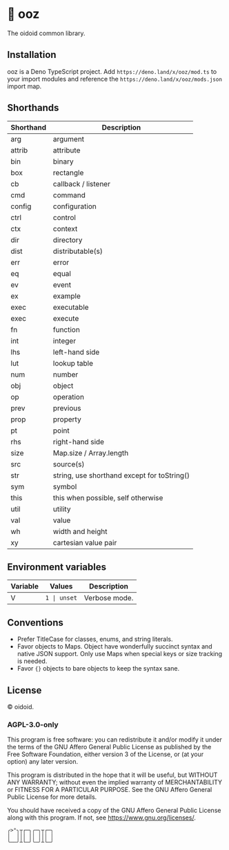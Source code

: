 # 🧪 ooz

The oidoid common library.

## Installation

ooz is a Deno TypeScript project. Add `https://deno.land/x/ooz/mod.ts` to
your import modules and reference the `https://deno.land/x/ooz/mods.json`
import map.

## Shorthands

| Shorthand | Description                                 |
| --------- | ------------------------------------------- |
| arg       | argument                                    |
| attrib    | attribute                                   |
| bin       | binary                                      |
| box       | rectangle                                   |
| cb        | callback / listener                         |
| cmd       | command                                     |
| config    | configuration                               |
| ctrl      | control                                     |
| ctx       | context                                     |
| dir       | directory                                   |
| dist      | distributable(s)                            |
| err       | error                                       |
| eq        | equal                                       |
| ev        | event                                       |
| ex        | example                                     |
| exec      | executable                                  |
| exec      | execute                                     |
| fn        | function                                    |
| int       | integer                                     |
| lhs       | left-hand side                              |
| lut       | lookup table                                |
| num       | number                                      |
| obj       | object                                      |
| op        | operation                                   |
| prev      | previous                                    |
| prop      | property                                    |
| pt        | point                                       |
| rhs       | right-hand side                             |
| size      | Map.size / Array.length                     |
| src       | source(s)                                   |
| str       | string, use shorthand except for toString() |
| sym       | symbol                                      |
| this      | this when possible, self otherwise          |
| util      | utility                                     |
| val       | value                                       |
| wh        | width and height                            |
| xy        | cartesian value pair                        |

## Environment variables

| Variable | Values       | Description   |
| -------- | ------------ | ------------- |
| V        | `1 \| unset` | Verbose mode. |

## Conventions

- Prefer TitleCase for classes, enums, and string literals.
- Favor objects to Maps. Object have wonderfully succinct syntax and native JSON
  support. Only use Maps when special keys or size tracking is needed.
- Favor `{}` objects to bare objects to keep the syntax sane.

## License

© oidoid.

### AGPL-3.0-only

This program is free software: you can redistribute it and/or modify it under
the terms of the GNU Affero General Public License as published by the Free
Software Foundation, either version 3 of the License, or (at your option) any
later version.

This program is distributed in the hope that it will be useful, but WITHOUT ANY
WARRANTY; without even the implied warranty of MERCHANTABILITY or FITNESS FOR A
PARTICULAR PURPOSE. See the GNU Affero General Public License for more details.

You should have received a copy of the GNU Affero General Public License along
with this program. If not, see <https://www.gnu.org/licenses/>.

```
╭>°╮┬┌─╮╭─╮┬┌─╮
│  │││ ││ │││ │
╰──╯┴└─╯╰─╯┴└─╯
```
